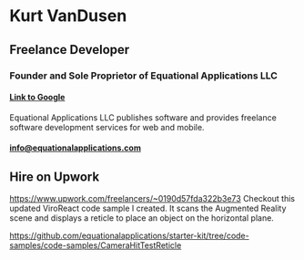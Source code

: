 # Kurt VanDusen
## Freelance Developer
### Founder and Sole Proprietor of Equational Applications LLC

#### [Link to Google](https://www.equationalapplications.com)
Equational Applications LLC publishes software and provides freelance software development services for web and mobile.
#### info@equationalapplications.com

## Hire on Upwork
https://www.upwork.com/freelancers/~0190d57fda322b3e73
Checkout this updated ViroReact code sample I created. It scans the Augmented Reality scene and displays a reticle to place an object on the horizontal plane.

https://github.com/equationalapplications/starter-kit/tree/code-samples/code-samples/CameraHitTestReticle
